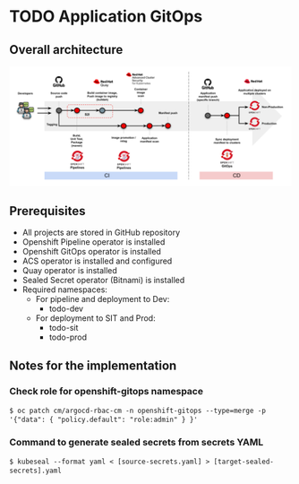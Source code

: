 # TODO Application GitOps

## Overall architecture

![Architecture of Pipeline and GitOps](cicd.png "Architecture of Pipeline and GitOps")


## Prerequisites

- All projects are stored in GitHub repository
- Openshift Pipeline operator is installed
- Openshift GitOps operator is installed
- ACS operator is installed and configured
- Quay operator is installed
- Sealed Secret operator (Bitnami) is installed
- Required namespaces:
  - For pipeline and deployment to Dev:
    - todo-dev
  - For deployment to SIT and Prod:
    - todo-sit
    - todo-prod


## Notes for the implementation

### Check role for openshift-gitops namespace

```
$ oc patch cm/argocd-rbac-cm -n openshift-gitops --type=merge -p '{"data": { "policy.default": "role:admin" } }'
```

### Command to generate sealed secrets from secrets YAML

```
$ kubeseal --format yaml < [source-secrets.yaml] > [target-sealed-secrets].yaml
```
